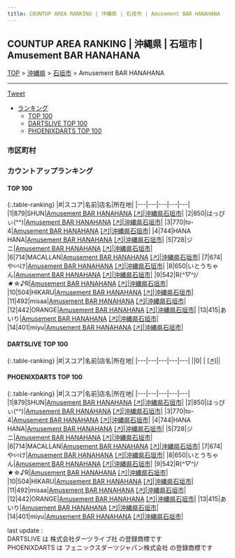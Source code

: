 ```yaml
---
title: COUNTUP AREA RANKING | 沖縄県 | 石垣市 | Amusement BAR HANAHANA
---
```

## COUNTUP AREA RANKING | 沖縄県 | 石垣市 | Amusement BAR HANAHANA

[TOP](/darts/rank/) > [沖縄県](/darts/rank/沖縄県/) > [石垣市](/darts/rank/沖縄県/石垣市/) > Amusement BAR HANAHANA

___

<a href="https://twitter.com/share?ref_src=twsrc%5Etfw" data-text="COUNTUP AREA RANKING | 沖縄県石垣市Amusement BAR HANAHANA" class="twitter-share-button" data-hashtags="DARTSLIVE,PHOENIXDARTS,darts,ダーツ" data-show-count="false">Tweet</a>

* [ランキング](#カウントアップランキング)
    * [TOP 100](#top-100)
    * [DARTSLIVE TOP 100](#dartslive-top-100)
    * [PHOENIXDARTS TOP 100](#phoenixdarts-top-100)

### 市区町村

<ul>

</ul>

### カウントアップランキング

#### TOP 100



{:.table-ranking}
|#|スコア|名前|店名|所在地|
|---|---|---|---|---|
|1|879|<span class="rank-name-pd">SHUN</span>|<a href="/darts/rank/shops/88202.html">Amusement BAR HANAHANA</a> <a href="https://vs.phoenixdarts.com/jp/shop/shopDetailInfo/s_88202?s_seq=88202">[↗]</a>|<a href="/darts/rank/沖縄県/石垣市">沖縄県石垣市</a>|
|2|850|<span class="rank-name-pd">はっぴぃ(⁠^⁠^⁠)</span>|<a href="/darts/rank/shops/88202.html">Amusement BAR HANAHANA</a> <a href="https://vs.phoenixdarts.com/jp/shop/shopDetailInfo/s_88202?s_seq=88202">[↗]</a>|<a href="/darts/rank/沖縄県/石垣市">沖縄県石垣市</a>|
|3|770|<span class="rank-name-pd">to-4</span>|<a href="/darts/rank/shops/88202.html">Amusement BAR HANAHANA</a> <a href="https://vs.phoenixdarts.com/jp/shop/shopDetailInfo/s_88202?s_seq=88202">[↗]</a>|<a href="/darts/rank/沖縄県/石垣市">沖縄県石垣市</a>|
|4|744|<span class="rank-name-pd">HANA HANA</span>|<a href="/darts/rank/shops/88202.html">Amusement BAR HANAHANA</a> <a href="https://vs.phoenixdarts.com/jp/shop/shopDetailInfo/s_88202?s_seq=88202">[↗]</a>|<a href="/darts/rank/沖縄県/石垣市">沖縄県石垣市</a>|
|5|728|<span class="rank-name-pd">ジニ</span>|<a href="/darts/rank/shops/88202.html">Amusement BAR HANAHANA</a> <a href="https://vs.phoenixdarts.com/jp/shop/shopDetailInfo/s_88202?s_seq=88202">[↗]</a>|<a href="/darts/rank/沖縄県/石垣市">沖縄県石垣市</a>|
|6|714|<span class="rank-name-pd">MACALLAN</span>|<a href="/darts/rank/shops/88202.html">Amusement BAR HANAHANA</a> <a href="https://vs.phoenixdarts.com/jp/shop/shopDetailInfo/s_88202?s_seq=88202">[↗]</a>|<a href="/darts/rank/沖縄県/石垣市">沖縄県石垣市</a>|
|7|674|<span class="rank-name-pd">や∽け</span>|<a href="/darts/rank/shops/88202.html">Amusement BAR HANAHANA</a> <a href="https://vs.phoenixdarts.com/jp/shop/shopDetailInfo/s_88202?s_seq=88202">[↗]</a>|<a href="/darts/rank/沖縄県/石垣市">沖縄県石垣市</a>|
|8|650|<span class="rank-name-pd">いとうちゃん</span>|<a href="/darts/rank/shops/88202.html">Amusement BAR HANAHANA</a> <a href="https://vs.phoenixdarts.com/jp/shop/shopDetailInfo/s_88202?s_seq=88202">[↗]</a>|<a href="/darts/rank/沖縄県/石垣市">沖縄県石垣市</a>|
|9|542|<span class="rank-name-pd">R(*^▽^)/★*☆♪R</span>|<a href="/darts/rank/shops/88202.html">Amusement BAR HANAHANA</a> <a href="https://vs.phoenixdarts.com/jp/shop/shopDetailInfo/s_88202?s_seq=88202">[↗]</a>|<a href="/darts/rank/沖縄県/石垣市">沖縄県石垣市</a>|
|10|504|<span class="rank-name-pd">HIKARU</span>|<a href="/darts/rank/shops/88202.html">Amusement BAR HANAHANA</a> <a href="https://vs.phoenixdarts.com/jp/shop/shopDetailInfo/s_88202?s_seq=88202">[↗]</a>|<a href="/darts/rank/沖縄県/石垣市">沖縄県石垣市</a>|
|11|492|<span class="rank-name-pd">misaa</span>|<a href="/darts/rank/shops/88202.html">Amusement BAR HANAHANA</a> <a href="https://vs.phoenixdarts.com/jp/shop/shopDetailInfo/s_88202?s_seq=88202">[↗]</a>|<a href="/darts/rank/沖縄県/石垣市">沖縄県石垣市</a>|
|12|442|<span class="rank-name-pd">ORANGE</span>|<a href="/darts/rank/shops/88202.html">Amusement BAR HANAHANA</a> <a href="https://vs.phoenixdarts.com/jp/shop/shopDetailInfo/s_88202?s_seq=88202">[↗]</a>|<a href="/darts/rank/沖縄県/石垣市">沖縄県石垣市</a>|
|13|415|<span class="rank-name-pd">あいり</span>|<a href="/darts/rank/shops/88202.html">Amusement BAR HANAHANA</a> <a href="https://vs.phoenixdarts.com/jp/shop/shopDetailInfo/s_88202?s_seq=88202">[↗]</a>|<a href="/darts/rank/沖縄県/石垣市">沖縄県石垣市</a>|
|14|401|<span class="rank-name-pd">miyu</span>|<a href="/darts/rank/shops/88202.html">Amusement BAR HANAHANA</a> <a href="https://vs.phoenixdarts.com/jp/shop/shopDetailInfo/s_88202?s_seq=88202">[↗]</a>|<a href="/darts/rank/沖縄県/石垣市">沖縄県石垣市</a>|


#### DARTSLIVE TOP 100



{:.table-ranking}
|#|スコア|名前|店名|所在地|
|---|---|---|---|---|
||0|<span class="rank-name-dl"> </span>|<a href="/darts/rank/shops/.html"></a> <a href="">[↗]</a>|<a href="/darts/rank//"></a>|


#### PHOENIXDARTS TOP 100



{:.table-ranking}
|#|スコア|名前|店名|所在地|
|---|---|---|---|---|
|1|879|<span class="rank-name-pd">SHUN</span>|<a href="/darts/rank/shops/88202.html">Amusement BAR HANAHANA</a> <a href="https://vs.phoenixdarts.com/jp/shop/shopDetailInfo/s_88202?s_seq=88202">[↗]</a>|<a href="/darts/rank/沖縄県/石垣市">沖縄県石垣市</a>|
|2|850|<span class="rank-name-pd">はっぴぃ(⁠^⁠^⁠)</span>|<a href="/darts/rank/shops/88202.html">Amusement BAR HANAHANA</a> <a href="https://vs.phoenixdarts.com/jp/shop/shopDetailInfo/s_88202?s_seq=88202">[↗]</a>|<a href="/darts/rank/沖縄県/石垣市">沖縄県石垣市</a>|
|3|770|<span class="rank-name-pd">to-4</span>|<a href="/darts/rank/shops/88202.html">Amusement BAR HANAHANA</a> <a href="https://vs.phoenixdarts.com/jp/shop/shopDetailInfo/s_88202?s_seq=88202">[↗]</a>|<a href="/darts/rank/沖縄県/石垣市">沖縄県石垣市</a>|
|4|744|<span class="rank-name-pd">HANA HANA</span>|<a href="/darts/rank/shops/88202.html">Amusement BAR HANAHANA</a> <a href="https://vs.phoenixdarts.com/jp/shop/shopDetailInfo/s_88202?s_seq=88202">[↗]</a>|<a href="/darts/rank/沖縄県/石垣市">沖縄県石垣市</a>|
|5|728|<span class="rank-name-pd">ジニ</span>|<a href="/darts/rank/shops/88202.html">Amusement BAR HANAHANA</a> <a href="https://vs.phoenixdarts.com/jp/shop/shopDetailInfo/s_88202?s_seq=88202">[↗]</a>|<a href="/darts/rank/沖縄県/石垣市">沖縄県石垣市</a>|
|6|714|<span class="rank-name-pd">MACALLAN</span>|<a href="/darts/rank/shops/88202.html">Amusement BAR HANAHANA</a> <a href="https://vs.phoenixdarts.com/jp/shop/shopDetailInfo/s_88202?s_seq=88202">[↗]</a>|<a href="/darts/rank/沖縄県/石垣市">沖縄県石垣市</a>|
|7|674|<span class="rank-name-pd">や∽け</span>|<a href="/darts/rank/shops/88202.html">Amusement BAR HANAHANA</a> <a href="https://vs.phoenixdarts.com/jp/shop/shopDetailInfo/s_88202?s_seq=88202">[↗]</a>|<a href="/darts/rank/沖縄県/石垣市">沖縄県石垣市</a>|
|8|650|<span class="rank-name-pd">いとうちゃん</span>|<a href="/darts/rank/shops/88202.html">Amusement BAR HANAHANA</a> <a href="https://vs.phoenixdarts.com/jp/shop/shopDetailInfo/s_88202?s_seq=88202">[↗]</a>|<a href="/darts/rank/沖縄県/石垣市">沖縄県石垣市</a>|
|9|542|<span class="rank-name-pd">R(*^▽^)/★*☆♪R</span>|<a href="/darts/rank/shops/88202.html">Amusement BAR HANAHANA</a> <a href="https://vs.phoenixdarts.com/jp/shop/shopDetailInfo/s_88202?s_seq=88202">[↗]</a>|<a href="/darts/rank/沖縄県/石垣市">沖縄県石垣市</a>|
|10|504|<span class="rank-name-pd">HIKARU</span>|<a href="/darts/rank/shops/88202.html">Amusement BAR HANAHANA</a> <a href="https://vs.phoenixdarts.com/jp/shop/shopDetailInfo/s_88202?s_seq=88202">[↗]</a>|<a href="/darts/rank/沖縄県/石垣市">沖縄県石垣市</a>|
|11|492|<span class="rank-name-pd">misaa</span>|<a href="/darts/rank/shops/88202.html">Amusement BAR HANAHANA</a> <a href="https://vs.phoenixdarts.com/jp/shop/shopDetailInfo/s_88202?s_seq=88202">[↗]</a>|<a href="/darts/rank/沖縄県/石垣市">沖縄県石垣市</a>|
|12|442|<span class="rank-name-pd">ORANGE</span>|<a href="/darts/rank/shops/88202.html">Amusement BAR HANAHANA</a> <a href="https://vs.phoenixdarts.com/jp/shop/shopDetailInfo/s_88202?s_seq=88202">[↗]</a>|<a href="/darts/rank/沖縄県/石垣市">沖縄県石垣市</a>|
|13|415|<span class="rank-name-pd">あいり</span>|<a href="/darts/rank/shops/88202.html">Amusement BAR HANAHANA</a> <a href="https://vs.phoenixdarts.com/jp/shop/shopDetailInfo/s_88202?s_seq=88202">[↗]</a>|<a href="/darts/rank/沖縄県/石垣市">沖縄県石垣市</a>|
|14|401|<span class="rank-name-pd">miyu</span>|<a href="/darts/rank/shops/88202.html">Amusement BAR HANAHANA</a> <a href="https://vs.phoenixdarts.com/jp/shop/shopDetailInfo/s_88202?s_seq=88202">[↗]</a>|<a href="/darts/rank/沖縄県/石垣市">沖縄県石垣市</a>|


<div class="footer border-top border-gray-light mt-5 pt-3 text-right text-gray">
    last update : <span style="font-weight: italic" id="foot_last_modified"></span><br />
    DARTSLIVE は 株式会社ダーツライブ社 の登録商標です<br />
    PHOENIXDARTS は フェニックスダーツジャパン株式会社 の登録商標です<br />
</div>

<script src="https://cdnjs.cloudflare.com/ajax/libs/jquery.tablesorter/2.31.3/js/jquery.tablesorter.min.js" integrity="sha512-qzgd5cYSZcosqpzpn7zF2ZId8f/8CHmFKZ8j7mU4OUXTNRd5g+ZHBPsgKEwoqxCtdQvExE5LprwwPAgoicguNg==" crossorigin="anonymous" referrerpolicy="no-referrer"></script>
<link rel="stylesheet" href="https://cdnjs.cloudflare.com/ajax/libs/jquery.tablesorter/2.31.3/css/theme.default.min.css" integrity="sha512-wghhOJkjQX0Lh3NSWvNKeZ0ZpNn+SPVXX1Qyc9OCaogADktxrBiBdKGDoqVUOyhStvMBmJQ8ZdMHiR3wuEq8+w==" crossorigin="anonymous" referrerpolicy="no-referrer" />
<script>
$(function() {
    $(".table-ranking").tablesorter({sortList:[[0, 0]]});
    $("#foot_last_modified").text(formatDate(new Date(document.lastModified), 'yyyy-MM-dd HH:mm:ss'));
});
</script>

<script async src="https://platform.twitter.com/widgets.js" charset="utf-8"></script>